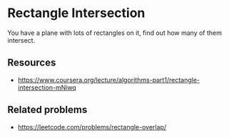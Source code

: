 # Rectangle Intersection

You have a plane with lots of rectangles on it, find out how many of them intersect.

## Resources

- https://www.coursera.org/lecture/algorithms-part1/rectangle-intersection-mNiwq

## Related problems

- https://leetcode.com/problems/rectangle-overlap/
